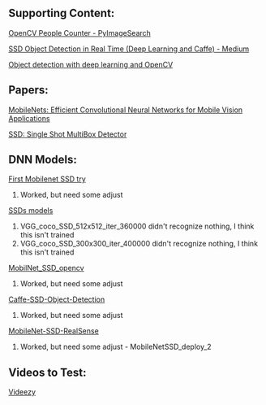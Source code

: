 ## Supporting Content:

[OpenCV People Counter - PyImageSearch](https://pyimagesearch.com/2018/08/13/opencv-people-counter/)

[SSD Object Detection in Real Time (Deep Learning and Caffe) - Medium](https://medium.com/acm-juit/ssd-object-detection-in-real-time-deep-learning-and-caffe-f41e40eea968)

[Object detection with deep learning and OpenCV](https://pyimagesearch.com/2017/09/11/object-detection-with-deep-learning-and-opencv/)


## Papers:

[MobileNets: Efficient Convolutional Neural Networks for Mobile Vision Applications](https://arxiv.org/pdf/1704.04861)

[SSD: Single Shot MultiBox Detector](https://arxiv.org/pdf/1512.02325)


## DNN Models:

[First Mobilenet SSD try](https://github.com/chuanqi305/MobileNet-SSD)
1. Worked, but need some adjust

[SSDs models](https://github.com/weiliu89/caffe/tree/ssd?tab=readme-ov-file)

1. VGG_coco_SSD_512x512_iter_360000 didn't recognize nothing, I think this isn't trained
2. VGG_coco_SSD_300x300_iter_400000 didn't recognize nothing, I think this isn't trained

[MobilNet_SSD_opencv](https://github.com/djmv/MobilNet_SSD_opencv)
1. Worked, but need some adjust

[Caffe-SSD-Object-Detection](https://github.com/amolikvivian/Caffe-SSD-Object-Detection/tree/master/Object%20Detection%20Caffe/Caffe)
1. Worked, but need some adjust

[MobileNet-SSD-RealSense](https://github.com/PINTO0309/MobileNet-SSD-RealSense/tree/master/caffemodel/MobileNetSSD)
1. Worked, but need some adjust - MobileNetSSD_deploy_2

## Videos to Test:

[Videezy](https://pt.videezy.com)
